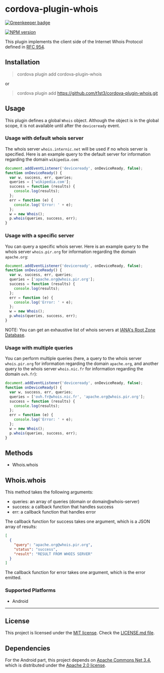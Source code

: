 
# cordova-plugin-whois

[![Greenkeeper badge](https://badges.greenkeeper.io/t1st3/cordova-plugin-whois.svg)](https://greenkeeper.io/)

[![NPM version](https://img.shields.io/npm/v/cordova-plugin-whois.svg)](https://www.npmjs.org/package/cordova-plugin-whois)

This plugin implements the client side of the Internet Whois Protocol defined in [RFC 954](https://www.rfc-editor.org/rfc/rfc954.txt).

## Installation

> cordova plugin add cordova-plugin-whois

or

> cordova plugin add https://github.com/t1st3/cordova-plugin-whois.git

## Usage

This plugin defines a global `Whois` object.
Although the object is in the global scope, it is not available until after the `deviceready` event.

### Usage with default whois server

The whois server `whois.internic.net` will be used if no whois server is specified. Here is an example query to the default server for information regarding the domain `wikipedia.com`:

```js
document.addEventListener('deviceready', onDeviceReady, false);
function onDeviceReady() {
  var w, success, err, queries;
  queries = ['wikipedia.com'];
  success = function (results) {
    console.log(results);
  };
  err = function (e) {
    console.log('Error: ' + e);
  };
  w = new Whois();
  p.whois(queries, success, err);
}
```

### Usage with a specific server

You can query a specific whois server. Here is an example query to the whois server `whois.pir.org` for information regarding the domain `apache.org`:

```js
document.addEventListener('deviceready', onDeviceReady, false);
function onDeviceReady() {
  var w, success, err, queries;
  queries = ['apache.org@whois.pir.org'];
  success = function (results) {
    console.log(results);
  };
  err = function (e) {
    console.log('Error: ' + e);
  };
  w = new Whois();
  p.whois(queries, success, err);
}
```

NOTE: You can get an exhaustive list of whois servers at [IANA's Root Zone Database](http://www.iana.org/domains/root/db).

### Usage with multiple queries

You can perform multiple queries (here, a query to the whois server `whois.pir.org` for information regarding the domain `apache.org`, and another query to the whois server `whois.nic.fr` for information regarding the domain `ovh.fr`):

```js
document.addEventListener('deviceready', onDeviceReady, false);
function onDeviceReady() {
  var w, success, err, queries;
  queries = ['ovh.fr@whois.nic.fr', 'apache.org@whois.pir.org'];
  success = function (results) {
    console.log(results);
  };
  err = function (e) {
    console.log('Error: ' + e);
  };
  w = new Whois();
  p.whois(queries, success, err);
}
```

## Methods

- Whois.whois

## Whois.whois

This method takes the following arguments:

* queries: an array of queries (domain or domain@whois-server)
* success: a callback function that handles success
* err: a callback function that handles error

The callback function for success takes one argument, which is a JSON array of results:

```json
[
  {
    "query": "apache.org@whois.pir.org",
    "status": "success",
    "result": "RESULT FROM WHOIS SERVER"
  }
]
```

The callback function for error takes one argument, which is the error emitted.

### Supported Platforms

- Android


*****

## License

This project is licensed under the [MIT license](https://opensource.org/licenses/MIT). Check the [LICENSE.md file](https://github.com/t1st3/cordova-plugin-whois/blob/master/LICENSE.md).

## Dependencies

For the Android part, this project depends on [Apache Commons Net 3.4](https://commons.apache.org/proper/commons-net/), which is distributed under the [Apache 2.0 license](http://www.apache.org/licenses/LICENSE-2.0).
